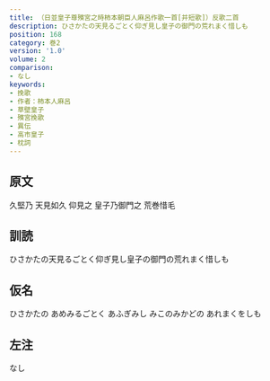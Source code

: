 ```yaml
---
title: （日並皇子尊殯宮之時柿本朝臣人麻呂作歌一首[并短歌]）反歌二首
description: ひさかたの天見るごとく仰ぎ見し皇子の御門の荒れまく惜しも
position: 168
category: 巻2
version: '1.0'
volume: 2
comparison:
- なし
keywords:
- 挽歌
- 作者：柿本人麻呂
- 草壁皇子
- 殯宮挽歌
- 異伝
- 高市皇子
- 枕詞
---
```


## 原文

久堅乃 天見如久 仰見之 皇子乃御門之 荒巻惜毛

## 訓読

ひさかたの天見るごとく仰ぎ見し皇子の御門の荒れまく惜しも

## 仮名

ひさかたの あめみるごとく あふぎみし みこのみかどの あれまくをしも

## 左注

なし
